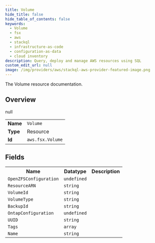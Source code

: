```yaml
---
title: Volume
hide_title: false
hide_table_of_contents: false
keywords:
  - Volume
  - fsx
  - aws
  - stackql
  - infrastructure-as-code
  - configuration-as-data
  - cloud inventory
description: Query, deploy and manage AWS resources using SQL
custom_edit_url: null
image: /img/providers/aws/stackql-aws-provider-featured-image.png
---
```

The Volume resource documentation.

## Overview
<table><tbody>
<tr><td><b>Name</b></td><td><code>Volume</code></td></tr>
<tr><td><b>Type</b></td><td>Resource</td></tr>
null
<tr><td><b>Id</b></td><td><code>aws.fsx.Volume</code></td></tr>
</tbody></table>

## Fields
<table><tbody>
<tr><th>Name</th><th>Datatype</th><th>Description</th></tr>
<tr><td><code>OpenZFSConfiguration</code></td><td><code>undefined</code></td><td></td></tr><tr><td><code>ResourceARN</code></td><td><code>string</code></td><td></td></tr><tr><td><code>VolumeId</code></td><td><code>string</code></td><td></td></tr><tr><td><code>VolumeType</code></td><td><code>string</code></td><td></td></tr><tr><td><code>BackupId</code></td><td><code>string</code></td><td></td></tr><tr><td><code>OntapConfiguration</code></td><td><code>undefined</code></td><td></td></tr><tr><td><code>UUID</code></td><td><code>string</code></td><td></td></tr><tr><td><code>Tags</code></td><td><code>array</code></td><td></td></tr><tr><td><code>Name</code></td><td><code>string</code></td><td></td></tr>
</tbody></table>